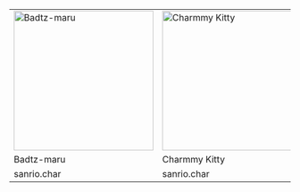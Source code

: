 

<!---
github stop support image resize in []() format
https://stackoverflow.com/questions/24383700/resize-image-in-the-wiki-of-github-using-markdown
| ![Badtz-maru](https://i.pinimg.com/474x/2f/aa/03/2faa03efeee3137f39a4356d59b695f0.jpg) | ![Charmmy Kitty](https://i.pinimg.com/1200x/9b/89/a7/9b89a742252fb51b297277a3cf4de9b2.jpg) |
| Left  | Right |
--->

<table>
  <tr>
    <td><img src="https://i.pinimg.com/474x/2f/aa/03/2faa03efeee3137f39a4356d59b695f0.jpg" alt="Badtz-maru" style="width:250px;height:250px" /></td>
    <td><img src="https://i.pinimg.com/1200x/9b/89/a7/9b89a742252fb51b297277a3cf4de9b2.jpg" alt="Charmmy Kitty" style="width:250px;height:250px" /></td>
    <td><img src="https://i.pinimg.com/1200x/09/6a/1e/096a1e18f9c623c2536ed65d860df326.jpg" alt="Chococat" style="width:250px;height:250px" /></td>
    <td><img src="https://i.pinimg.com/564x/1d/9c/fa/1d9cfa5b7db062a939a8930b2ce4e8be.jpg" alt="Cinnamoroll" style="width:250px;height:250px" /></td>
    <td><img src="https://i.pinimg.com/564x/de/11/a6/de11a621fda227847d2895c8eeb4f6f6.jpg" alt="Dear Daniel" style="width:250px;height:250px" /></td>
    <td><img src="https://i.pinimg.com/564x/8d/bb/da/8dbbdadcefe5a3a7099565dc3b07e9d2.jpg" alt="Deery-Lou" style="width:250px;height:250px" /></td>
    <td><img src="https://i.pinimg.com/564x/84/a0/74/84a07434d8b01e4996013dcc6de721a3.jpg" alt="Hello Kitty" style="width:250px;height:250px" /></td>
    <td><img src="https://i.pinimg.com/564x/45/48/49/454849fad4226a3dd949883b9c554f91.jpg" alt="Jewelpet" style="width:250px;height:250px" /></td>
    <td><img src="https://i.pinimg.com/564x/ea/ae/b5/eaaeb5a83b36c7386c72be8bfcfc14f0.jpg" alt="Keroppi" style="width:250px;height:250px" /></td>
    <td><img src="https://i.pinimg.com/564x/d6/84/06/d684069d7b01f4e8abc9e2fe4fdc9fbd.jpg" alt="Kuromi" style="width:250px;height:250px" /></td>
    <td><img src="https://i.pinimg.com/564x/44/3b/d4/443bd4de657572085c92f7ad78e35974.jpg" alt="Little Twin Stars" style="width:250px;height:250px" /></td>
    <td><img src="https://i.pinimg.com/564x/ed/12/1f/ed121f003e05a73a0d7e98221fd1a272.jpg" alt="Mimmy" style="width:250px;height:250px" /></td>
    <td><img src="https://i.pinimg.com/564x/6c/11/ea/6c11ea7c4bfe698b857af19526dd7b68.jpg" alt="My Melody" style="width:250px;height:250px" /></td>
    <td><img src="https://i.pinimg.com/750x/31/6a/59/316a59ef97ec56d22e71ab2d913d1f05.jpg" alt="Pochacco" style="width:250px;height:250px" /></td>
  </tr>
  <tr>
    <td>Badtz-maru</td>
    <td>Charmmy Kitty</td>
    <td>Chococat</td>
    <td>Cinnamoroll</td>
    <td>Dear Daniel</td>
    <td>Deery-Lou</td>
    <td>Hello Kitty</td>
    <td>Jewelpet</td>
    <td>Keroppi</td>
    <td>Kuromi</td>
    <td>Little Twin Stars</td>
    <td>Mimmy</td>
    <td>My Melody</td>
    <td>Pochacco</td>
  </tr>
  <tr>
    <td>sanrio.char</td>
    <td>sanrio.char</td>
    <td>sanrio.char</td>
    <td>sanrio.char</td>
    <td>sanrio.char</td>
    <td>sanrio.char</td>
    <td>sanrio.char</td>
    <td>sanrio.char</td>
    <td>sanrio.char</td>
    <td>sanrio.char</td>
    <td>sanrio.char</td>
    <td>sanrio.char</td>
    <td>sanrio.char</td>
    <td>sanrio.char</td>
  </tr>
</table>


